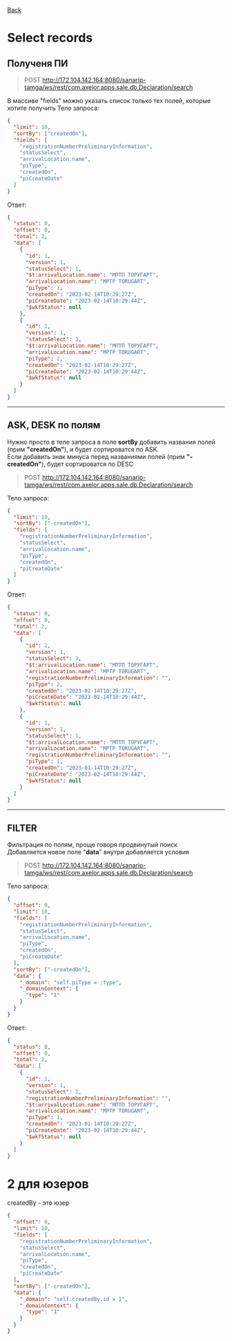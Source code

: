 [Back](../../Readme.md)
# Select records

## Полученя ПИ
>POST http://172.104.142.164:8080/sanarip-tamga/ws/rest/com.axelor.apps.sale.db.Declaration/search

В массиве "fields" можно указать список только тех полей, которые хотите получить
Тело запроса:
```json
{
  "limit": 10,
  "sortBy": ["createdOn"],
  "fields": [
    "registrationNumberPreliminaryInformation", 
    "statusSelect", 
    "arrivalLocation.name", 
    "piType", 
    "createdOn", 
    "piCreateDate"
  ]
}
```
Ответ:
```json
{
  "status": 0,
  "offset": 0,
  "total": 2,
  "data": [
    {
      "id": 1,
      "version": 1,
      "statusSelect": 1,
      "$t:arrivalLocation.name": "МПТП ТОРУГАРТ",
      "arrivalLocation.name": "MPTP TORUGART",
      "piType": 1,
      "createdOn": "2023-02-14T10:29:27Z",
      "piCreateDate": "2023-02-14T10:29:44Z",
      "$wkfStatus": null
    },
    {
      "id": 2,
      "version": 1,
      "statusSelect": 3,
      "$t:arrivalLocation.name": "МПТП ТОРУГАРТ",
      "arrivalLocation.name": "MPTP TORUGART",
      "piType": 2,
      "createdOn": "2023-02-14T10:29:27Z",
      "piCreateDate": "2023-02-14T10:29:44Z",
      "$wkfStatus": null
    }
  ]
}
```
---
## ASK, DESK по полям
Нужно просто в теле запроса в поле **sortBy** добавить названия полей (прим **"createdOn"**), и будет сортироватся по ASK.  
Если добавить знак минуса перед названиями полей (прим **"-createdOn"**), будет сортироватся по DESC

>POST http://172.104.142.164:8080/sanarip-tamga/ws/rest/com.axelor.apps.sale.db.Declaration/search  

Тело запроса:
```json
{
  "limit": 10,
  "sortBy": ["-createdOn"],
  "fields": [
    "registrationNumberPreliminaryInformation", 
    "statusSelect", 
    "arrivalLocation.name", 
    "piType", 
    "createdOn", 
    "piCreateDate"
  ]
}
```
Ответ:
```json
{
  "status": 0,
  "offset": 0,
  "total": 2,
  "data": [
    {
      "id": 2,
      "version": 1,
      "statusSelect": 3,
      "$t:arrivalLocation.name": "МПТП ТОРУГАРТ",
      "arrivalLocation.name": "MPTP TORUGART",
      "registrationNumberPreliminaryInformation": "",
      "piType": 2,
      "createdOn": "2023-02-14T10:29:27Z",
      "piCreateDate": "2023-02-14T10:29:44Z",
      "$wkfStatus": null
    },
    {
      "id": 1,
      "version": 1,
      "statusSelect": 1,
      "$t:arrivalLocation.name": "МПТП ТОРУГАРТ",
      "arrivalLocation.name": "MPTP TORUGART",
      "registrationNumberPreliminaryInformation": "",
      "piType": 1,
      "createdOn": "2023-01-14T10:29:27Z",
      "piCreateDate": "2023-02-14T10:29:44Z",
      "$wkfStatus": null
    }
  ]
}
```
---
## FILTER
Фильтрация по полям, проще говоря продвинутый поиск  
Добавляется новое поле "**data**" внутри добавляется условия

>POST http://172.104.142.164:8080/sanarip-tamga/ws/rest/com.axelor.apps.sale.db.Declaration/search  

Тело запроса:
```json
{
  "offset": 0,
  "limit": 10,
  "fields": [
    "registrationNumberPreliminaryInformation",
    "statusSelect",
    "arrivalLocation.name",
    "piType",
    "createdOn",
    "piCreateDate"
  ],
  "sortBy": ["-createdOn"],
  "data": {
    "_domain": "self.piType = :type",
    "_domainContext": {
      "type": "1"
    }
  }
}
```

Ответ:
```json
{
  "status": 0,
  "offset": 0,
  "total": 2,
  "data": [
    {
      "id": 1,
      "version": 1,
      "statusSelect": 1,
      "registrationNumberPreliminaryInformation": "",
      "$t:arrivalLocation.name": "МПТП ТОРУГАРТ",
      "arrivalLocation.name": "MPTP TORUGART",
      "piType": 1,
      "createdOn": "2023-01-14T10:29:27Z",
      "piCreateDate": "2023-02-14T10:29:44Z",
      "$wkfStatus": null
    }
  ]
}
```



# 2 для юзеров
createdBy - это юзер
```json
{
  "offset": 0,
  "limit": 10,
  "fields": [
    "registrationNumberPreliminaryInformation",
    "statusSelect",
    "arrivalLocation.name",
    "piType",
    "createdOn",
    "piCreateDate"
  ],
  "sortBy": ["-createdOn"],
  "data": {
    "_domain": "self.createdBy.id = 1",
    "_domainContext": {
      "type": "1"
    }
  }
}
```

